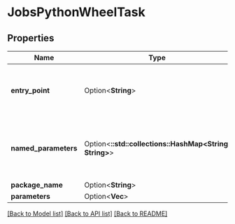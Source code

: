 # JobsPythonWheelTask

## Properties

Name | Type | Description | Notes
------------ | ------------- | ------------- | -------------
**entry_point** | Option<**String**> | Named entry point to use, if it does not exist in the metadata of the package it executes the function from the package directly using `$packageName.$entryPoint()` | [optional]
**named_parameters** | Option<**::std::collections::HashMap<String, String>**> | Command-line parameters passed to Python wheel task in the form of `[\"--name=task\", \"--data=dbfs:/path/to/Datajson\"]`. Leave it empty if `parameters` is not null. | [optional]
**package_name** | Option<**String**> | Name of the package to execute | [optional]
**parameters** | Option<**Vec<String>**> |  | [optional]

[[Back to Model list]](../README.md#documentation-for-models) [[Back to API list]](../README.md#documentation-for-api-endpoints) [[Back to README]](../README.md)


